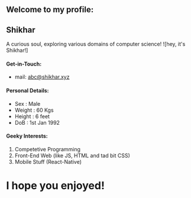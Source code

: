 ## Welcome to my profile:

## Shikhar
A curious soul, exploring various domains of computer science!
![hey, it's Shikhar!]

#### Get-in-Touch:
- mail: [abc@shikhar.xyz](mailto:abc@shikhar.xyz)

#### Personal Details:
- Sex    : Male
- Weight : 60 Kgs
- Height : 6 feet
- DoB    : 1st Jan 1992


#### Geeky Interests:
1. Competetive Programming
2. Front-End Web (like JS, HTML and tad bit CSS)
3. Mobile Stuff (React-Native)


# I hope you enjoyed!
